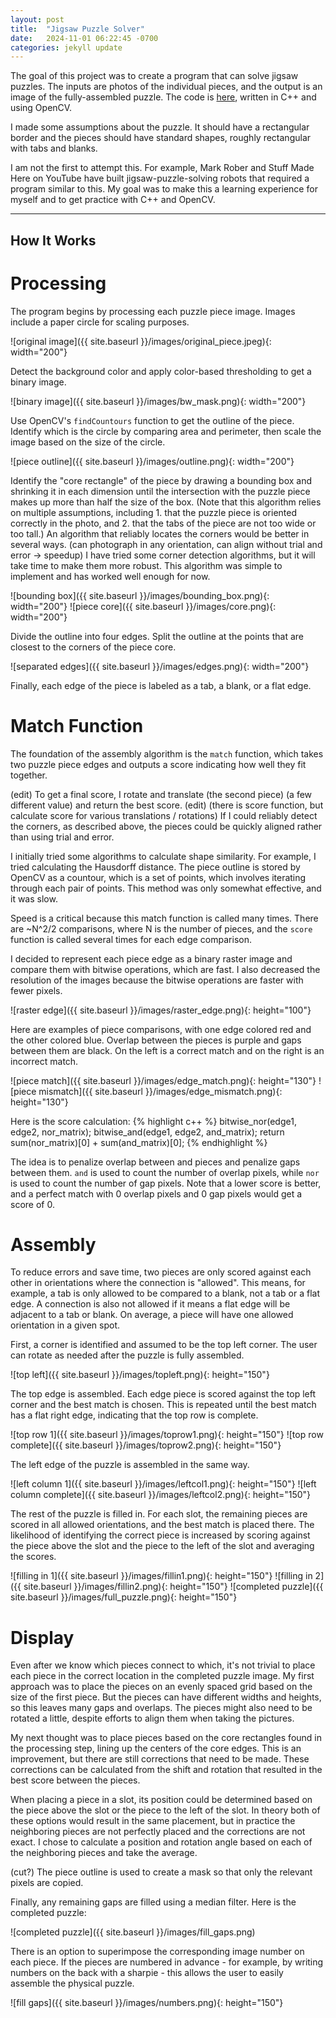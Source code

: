 ```yaml
---
layout: post
title:  "Jigsaw Puzzle Solver"
date:   2024-11-01 06:22:45 -0700
categories: jekyll update
---
```


The goal of this project was to create a program that can solve jigsaw puzzles. The inputs are photos of the individual pieces, and the output is an image of the fully-assembled puzzle. The code is [here][puzzle-code-repo], written in C++ and using OpenCV.

I made some assumptions about the puzzle. It should have a rectangular border and the pieces should have standard shapes, roughly rectangular with tabs and blanks.

I am not the first to attempt this. For example, Mark Rober and Stuff Made Here on YouTube have built jigsaw-puzzle-solving robots that required a program similar to this. My goal was to make this a learning experience for myself and to get practice with C++ and OpenCV.

---

## How It Works

# Processing

The program begins by processing each puzzle piece image. Images include a paper circle for scaling purposes.

![original image]({{ site.baseurl }}/images/original_piece.jpeg){: width="200"}

Detect the background color and apply color-based thresholding to get a binary image.

![binary image]({{ site.baseurl }}/images/bw_mask.png){: width="200"}

Use OpenCV's `findCountours` function to get the outline of the piece. Identify which is the circle by comparing area and perimeter, then scale the image based on the size of the circle.

![piece outline]({{ site.baseurl }}/images/outline.png){: width="200"}

Identify the "core rectangle" of the piece by drawing a bounding box and shrinking it in each dimension until the intersection with the puzzle piece makes up more than half the size of the box.
(Note that this algorithm relies on multiple assumptions, including 1. that the puzzle piece is oriented correctly in the photo, and 2. that the tabs of the piece are not too wide or too tall.)
An algorithm that reliably locates the corners would be better in several ways. (can photograph in any orientation, can align without trial and error -> speedup)
I have tried some corner detection algorithms, but it will take time to make them more robust.
This algorithm was simple to implement and has worked well enough for now.

![bounding box]({{ site.baseurl }}/images/bounding_box.png){: width="200"}
![piece core]({{ site.baseurl }}/images/core.png){: width="200"}

Divide the outline into four edges. Split the outline at the points that are closest to the corners of the piece core.

![separated edges]({{ site.baseurl }}/images/edges.png){: width="200"}

Finally, each edge of the piece is labeled as a tab, a blank, or a flat edge.

# Match Function

The foundation of the assembly algorithm is the `match` function, which takes two puzzle piece edges and outputs a score indicating how well they fit together. 

(edit) To get a final score, I rotate and translate (the second piece) (a few different value) and return the best score.
(edit) (there is score function, but calculate score for various translations / rotations)
If I could reliably detect the corners, as described above, the pieces could be quickly aligned rather than using trial and error.

I initially tried some algorithms to calculate shape similarity. For example, I tried calculating the Hausdorff distance. 
The piece outline is stored by OpenCV as a countour, which is a set of points, which involves iterating through each pair of points.
This method was only somewhat effective, and it was slow.

Speed is a critical because this match function is called many times. There are ~N^2/2 comparisons, where N is the number of pieces, and the `score` function is called several times for each edge comparison. 

I decided to represent each piece edge as a binary raster image and compare them with bitwise operations, which are fast. I also decreased the resolution of the images because the bitwise operations are faster with fewer pixels.

![raster edge]({{ site.baseurl }}/images/raster_edge.png){: height="100"}

Here are examples of piece comparisons, with one edge colored red and the other colored blue. Overlap between the pieces is purple and gaps between them are black.
On the left is a correct match and on the right is an incorrect match.

![piece match]({{ site.baseurl }}/images/edge_match.png){: height="130"}
![piece mismatch]({{ site.baseurl }}/images/edge_mismatch.png){: height="130"}

Here is the score calculation:
{% highlight c++ %}
bitwise_nor(edge1, edge2, nor_matrix);
bitwise_and(edge1, edge2, and_matrix);
return sum(nor_matrix)[0] + sum(and_matrix)[0];
{% endhighlight %}

The idea is to penalize overlap between and pieces and penalize gaps between them. `and` is used to count the number of overlap pixels, while `nor` is used to count the number of gap pixels. Note that a lower score is better, and a perfect match with 0 overlap pixels and 0 gap pixels would get a score of 0.

# Assembly

To reduce errors and save time, two pieces are only scored against each other in orientations where the connection is "allowed". This means, for example, a tab is only allowed to be compared to a blank, not a tab or a flat edge. A connection is also not allowed if it means a flat edge will be adjacent to a tab or blank. On average, a piece will have one allowed orientation in a given spot.

First, a corner is identified and assumed to be the top left corner. The user can rotate as needed after the puzzle is fully assembled.

![top left]({{ site.baseurl }}/images/topleft.png){: height="150"}

The top edge is assembled. Each edge piece is scored against the top left corner and the best match is chosen. This is repeated until the best match has a flat right edge, indicating that the top row is complete.

![top row 1]({{ site.baseurl }}/images/toprow1.png){: height="150"}
![top row complete]({{ site.baseurl }}/images/toprow2.png){: height="150"}

The left edge of the puzzle is assembled in the same way.

![left column 1]({{ site.baseurl }}/images/leftcol1.png){: height="150"}
![left column complete]({{ site.baseurl }}/images/leftcol2.png){: height="150"}

The rest of the puzzle is filled in. For each slot, the remaining pieces are scored in all allowed orientations, and the best match is placed there. The likelihood of identifying the correct piece is increased by scoring against the piece above the slot and the piece to the left of the slot and averaging the scores.

![filling in 1]({{ site.baseurl }}/images/fillin1.png){: height="150"}
![filling in 2]({{ site.baseurl }}/images/fillin2.png){: height="150"}
![completed puzzle]({{ site.baseurl }}/images/full_puzzle.png){: height="150"}

# Display

Even after we know which pieces connect to which, it's not trivial to place each piece in the correct location in the completed puzzle image. My first approach was to place the pieces on an evenly spaced grid based on the size of the first piece. But the pieces can have different widths and heights, so this leaves many gaps and overlaps. The pieces might also need to be rotated a little, despite efforts to align them when taking the pictures.

My next thought was to place pieces based on the core rectangles found in the processing step, lining up the centers of the core edges. This is an improvement, but there are still corrections that need to be made. These corrections can be calculated from the shift and rotation that resulted in the best score between the pieces.

When placing a piece in a slot, its position could be determined based on the piece above the slot or the piece to the left of the slot. In theory both of these options would result in the same placement, but in practice the neighboring pieces are not perfectly placed and the corrections are not exact. I chose to calculate a position and rotation angle based on each of the neighboring pieces and take the average.

(cut?) The piece outline is used to create a mask so that only the relevant pixels are copied.

Finally, any remaining gaps are filled using a median filter. Here is the completed puzzle:

![completed puzzle]({{ site.baseurl }}/images/fill_gaps.png)

There is an option to superimpose the corresponding image number on each piece. If the pieces are numbered in advance - for example, by writing numbers on the back with a sharpie - this allows the user to easily assemble the physical puzzle.

![fill gaps]({{ site.baseurl }}/images/numbers.png){: height="150"}

[puzzle-code-repo]: https://github.com/bchellew15/puzzle_solver
